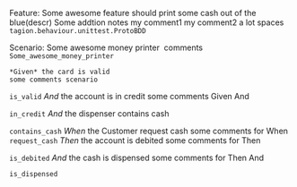 Feature: Some awesome feature should print some cash out of the blue(descr)
    Some addtion notes
        my comment1
                    my comment2 a lot spaces
`tagion.behaviour.unittest.ProtoBDD`

Scenario: Some awesome money printer
​   comments
`Some_awesome_money_printer`

    *Given* the card is valid
    some comments scenario

`is_valid`
      *And* the account is in credit
    some comments Given And

`in_credit`
      *And* the dispenser contains cash

`contains_cash`
    *When* the Customer request cash
    some comments for When
`request_cash`
    *Then* the account is debited
    some comments for Then

`is_debited`
      *And* the cash is dispensed
      some comments for Then And

`is_dispensed`
